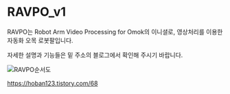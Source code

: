 # RAVPO_v1

RAVPO는 Robot Arm Video Processing for Omok의 이니셜로, 영상처리를 이용한 자동화 오목 로봇팔입니다.

자세한 설명과 기능들은 밑 주소의 블로그에서 확인해 주시기 바랍니다.



![RAVPO순서도](https://user-images.githubusercontent.com/38284097/69209323-23b2a200-0b9a-11ea-91d7-e2394833ffe0.png)




<https://hoban123.tistory.com/68>
